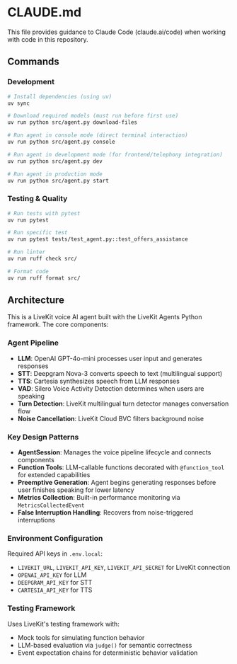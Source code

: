 # CLAUDE.md

This file provides guidance to Claude Code (claude.ai/code) when working with code in this repository.

## Commands

### Development
```bash
# Install dependencies (using uv)
uv sync

# Download required models (must run before first use)
uv run python src/agent.py download-files

# Run agent in console mode (direct terminal interaction)
uv run python src/agent.py console

# Run agent in development mode (for frontend/telephony integration)
uv run python src/agent.py dev

# Run agent in production mode
uv run python src/agent.py start
```

### Testing & Quality
```bash
# Run tests with pytest
uv run pytest

# Run specific test
uv run pytest tests/test_agent.py::test_offers_assistance

# Run linter
uv run ruff check src/

# Format code
uv run ruff format src/
```

## Architecture

This is a LiveKit voice AI agent built with the LiveKit Agents Python framework. The core components:

### Agent Pipeline
- **LLM**: OpenAI GPT-4o-mini processes user input and generates responses
- **STT**: Deepgram Nova-3 converts speech to text (multilingual support)
- **TTS**: Cartesia synthesizes speech from LLM responses
- **VAD**: Silero Voice Activity Detection determines when users are speaking
- **Turn Detection**: LiveKit multilingual turn detector manages conversation flow
- **Noise Cancellation**: LiveKit Cloud BVC filters background noise

### Key Design Patterns
- **AgentSession**: Manages the voice pipeline lifecycle and connects components
- **Function Tools**: LLM-callable functions decorated with `@function_tool` for extended capabilities
- **Preemptive Generation**: Agent begins generating responses before user finishes speaking for lower latency
- **Metrics Collection**: Built-in performance monitoring via `MetricsCollectedEvent`
- **False Interruption Handling**: Recovers from noise-triggered interruptions

### Environment Configuration
Required API keys in `.env.local`:
- `LIVEKIT_URL`, `LIVEKIT_API_KEY`, `LIVEKIT_API_SECRET` for LiveKit connection
- `OPENAI_API_KEY` for LLM
- `DEEPGRAM_API_KEY` for STT
- `CARTESIA_API_KEY` for TTS

### Testing Framework
Uses LiveKit's testing framework with:
- Mock tools for simulating function behavior
- LLM-based evaluation via `judge()` for semantic correctness
- Event expectation chains for deterministic behavior validation